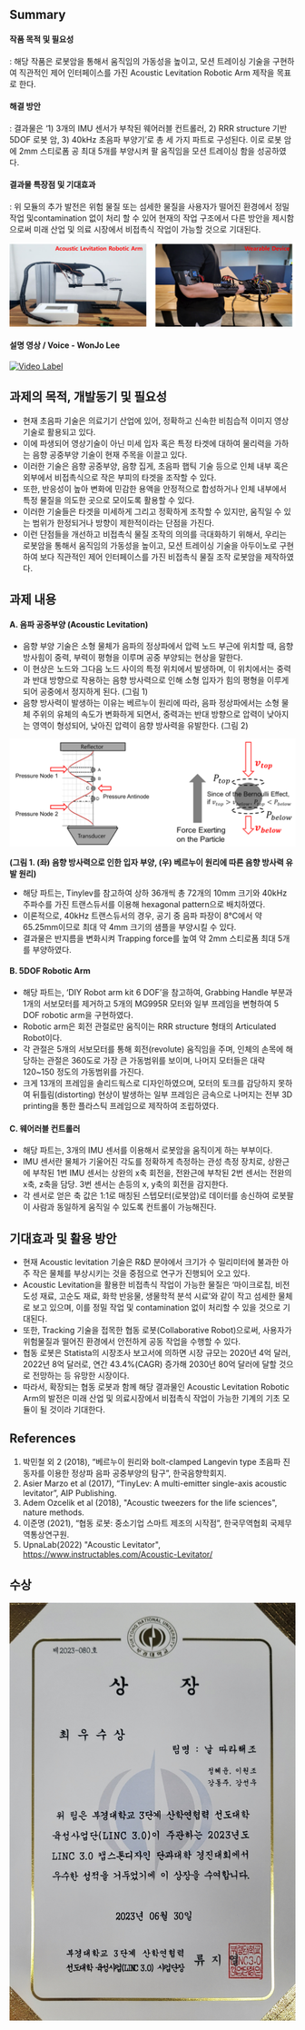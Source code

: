 
## Summary
#### 작품 목적 및 필요성 
: 해당 작품은 로봇암을 통해서 움직임의 가동성을 높이고, 모션 트레이싱 기술을 구현하여 직관적인 제어 인터페이스를 가진 Acoustic Levitation Robotic Arm 제작을 목표로 한다. 

#### 해결 방안 
: 결과물은 ‘1) 3개의 IMU 센서가 부착된 웨어러블 컨트롤러, 2) RRR structure 기반 5DOF 로봇 암, 3) 40kHz 초음파 부양기’로 총 세 가지 파트로 구성된다. 이로 로봇 암에 2mm 스티로폼 공 최대 5개를 부양시켜 팔 움직임을 모션 트레이싱 함을 성공하였다. 

#### 결과물 특장점 및 기대효과 
: 위 모듈의 추가 발전은 위험 물질 또는 섬세한 물질을 사용자가 떨어진 환경에서 정밀 작업 및contamination 없이 처리 할 수 있어 현재의 작업 구조에서 다른 방안을 제시함으로써 미래 산업 및 의료 시장에서 비접촉식 작업이 가능할 것으로 기대된다. 

![ex_screenshot](./image/image01.png)

#### 설명 영상 / Voice - WonJo Lee

[![Video Label](http://img.youtube.com/vi/Y50jorQAyo8/0.jpg)](https://youtu.be/Y50jorQAyo8)

## 과제의 목적, 개발동기 및 필요성
- 현재 초음파 기술은 의료기기 산업에 있어, 정확하고 신속한 비침습적 이미지 영상기술로 활용되고 있다.
- 이에 파생되어 영상기술이 아닌 미세 입자 혹은 특정 타겟에 대하여 물리력을 가하는 음향 공중부양 기술이 현재 주목을 이끌고 있다. 
- 이러한 기술은 음향 공중부양, 음향 집게, 초음파 햅틱 기술 등으로 인체 내부 혹은 외부에서 비접촉식으로 작은 부피의 타겟을 조작할 수 있다.
- 또한, 반응성이 높아 변화에 민감한 용액을 안정적으로 합성하거나 인체 내부에서 특정 물질을 의도한 곳으로 모이도록 활용할 수 있다.
- 이러한 기술들은 타겟을 미세하게 그리고 정확하게 조작할 수 있지만, 움직일 수 있는 범위가 한정되거나 방향이 제한적이라는 단점을 가진다.
- 이런 단점들을 개선하고 비접촉식 물질 조작의 의의를 극대화하기 위해서, 우리는 로봇암을 통해서 움직임의 가동성을 높이고, 모션 트레이싱 기술을 아두이노로 구현하여 보다 직관적인 제어 인터페이스를 가진 비접촉식 물질 조작 로봇암을 제작하였다. 

## 과제 내용

#### A. 음파 공중부양 (Acoustic Levitation) 
- 음향 부양 기술은 소형 물체가 음파의 정상파에서 압력 노드 부근에 위치할 때, 음향 방사힘이 중력, 부력이 평형을 이루며 공중 부양되는 현상을 말한다.
- 이 현상은 노드와 그다음 노드 사이의 특정 위치에서 발생하며, 이 위치에서는 중력과 반대 방향으로 작용하는 음향 방사력으로 인해 소형 입자가 힘의 평형을 이루게 되어 공중에서 정지하게 된다. (그림 1) 
- 음향 방사력이 발생하는 이유는 베르누이 원리에 따라, 음파 정상파에서는 소형 물체 주위의 유체의 속도가 변화하게 되면서, 중력과는 반대 방향으로 압력이 낮아지는 영역이 형성되어, 낮아진 압력이 음향 방사력을 유발한다. (그림 2)

![ex_screenshot](./image/image02.png)

**(그림 1. (좌) 음향 방사력으로 인한 입자 부양, (우) 베르누이 원리에 따른 음향 방사력 유발 원리)**

- 해당 파트는, Tinylev를 참고하여 상하 36개씩 총 72개의 10mm 크기와 40kHz 주파수를 가진 트랜스듀서를 이용해 hexagonal pattern으로 배치하였다. 
- 이론적으로, 40kHz 트랜스듀서의 경우, 공기 중 음파 파장이 8°C에서 약 65.25mm이므로 최대 약 4mm 크기의 샘플을 부양시킬 수 있다. 
- 결과물은 반지름을 변화시켜 Trapping force를 높여 약 2mm 스티로폼 최대 5개를 부양하였다. 

#### B. 5DOF Robotic Arm
- 해당 파트는, ‘DIY Robot arm kit 6 DOF’을 참고하여, Grabbing Handle 부분과 1개의 서보모터를 제거하고 5개의 MG995R 모터와 일부 프레임을 변형하여 5 DOF robotic arm을 구현하였다.
- Robotic arm은 회전 관절로만 움직이는 RRR structure 형태의 Articulated Robot이다.
- 각 관절은 5개의 서보모터를 통해 회전(revolute) 움직임을 주며, 인체의 손목에 해당하는 관절은 360도로 가장 큰 가동범위를 보이며, 나머지 모터들은 대략 120~150 정도의 가동범위를 가진다.
- 크게 13개의 프레임을 솔리드웍스로 디자인하였으며, 모터의 토크를 감당하지 못하여 뒤틀림(distorting) 현상이 발생하는 일부 프레임은 금속으로 나머지는 전부 3D printing을 통한 플라스틱 프레임으로 제작하여 조립하였다.

#### C. 웨어러블 컨트롤러 
- 해당 파트는, 3개의 IMU 센서를 이용해서 로봇암을 움직이게 하는 부부이다.
- IMU 센서란 물체가 기울어진 각도를 정확하게 측정하는 관성 측정 장치로, 상완근에 부착된 1번 IMU 센서는 상완의 x축 회전을, 전완근에 부착된 2번 센서는 전완의 x축, z축을 담당. 3번 센서는 손등의 x, y축의 회전을 감지한다.
- 각 센서로 얻은 축 값은 1:1로 매칭된 스텝모터(로봇암)로 데이터를 송신하여 로봇팔이 사람과 동일하게 움직일 수 있도록 컨트롤이 가능해진다.

## 기대효과 및 활용 방안
- 현재 Acoustic levitation 기술은 R&D 분야에서 크기가 수 밀리미터에 불과한 아주 작은 물체를 부상시키는 것을 중점으로 연구가 진행되어 오고 있다.
- Acoustic Levitation을 활용한 비접촉식 작업이 가능한 물질은 ‘마이크로칩, 비전도성 재료, 고순도 재료, 화학 반응물, 생물학적 분석 시료’와 같이 작고 섬세한 물체로 보고 있으며, 이를 정밀 작업 및 contamination 없이 처리할 수 있을 것으로 기대된다.
- 또한, Tracking 기술을 접목한 협동 로봇(Collaborative Robot)으로써, 사용자가 위험물질과 떨어진 환경에서 안전하게 공동 작업을 수행할 수 있다. 
- 협동 로봇은 Statista의 시장조사 보고서에 의하면 시장 규모는 2020년 4억 달러, 2022년 8억 달러로, 연간 43.4%(CAGR) 증가해 2030년 80억 달러에 달할 것으로 전망하는 등 유망한 시장이다. 
- 따라서, 확장되는 협동 로봇과 함께 해당 결과물인 Acoustic Levitation Robotic Arm의 발전은 미래 산업 및 의료시장에서 비접촉식 작업이 가능한 기계의 기초 모듈이 될 것이라 기대한다.

## References

1. 박민철 외 2 (2018), “베르누이 원리와 bolt-clamped Langevin type 초음파 진동자를 이용한 정상파 음파 공중부양의 탐구”, 한국음향학회지.
2. Asier Marzo et al (2017), “TinyLev: A multi-emitter single-axis acoustic levitator”, AIP Publishing.
3. Adem Ozcelik et al (2018), "Acoustic tweezers for the life sciences", nature methods.
4. 이준명 (2021), “협동 로봇: 중소기업 스마트 제조의 시작점”, 한국무역협회 국제무역통상연구원.
5. UpnaLab(2022) "Acoustic Levitator", https://www.instructables.com/Acoustic-Levitator/

## 수상

![ex_screenshot](./image/Grand_prize.jpg)

